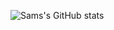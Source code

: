 ![Sams's GitHub stats](https://github-readme-stats.vercel.app/api?username=Sambhunath-Sahoo&show_icons=true&theme=radical)
